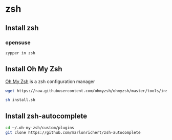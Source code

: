 # zsh

## Install zsh

### opensuse

```bash
zypper in zsh
```

## Install Oh My Zsh

[Oh My Zsh](https://github.com/ohmyzsh/ohmyzsh) is a zsh configuration manager

```bash
wget https://raw.githubusercontent.com/ohmyzsh/ohmyzsh/master/tools/install.sh

sh install.sh
```
## Install zsh-autocomplete

```bash
cd ~/.oh-my-zsh/custom/plugins
git clone https://github.com/marlonrichert/zsh-autocomplete
```
